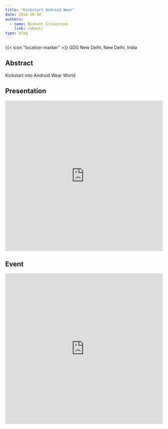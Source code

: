 ```yaml
---
title: "Kickstart Android Wear"
date: 2014-10-30
authors:
  - name: Nishant Srivastava
    link: /about/
type: blog
---
```


{{< icon "location-marker" >}} GDG New Delhi, New Delhi, India

<!--more-->

## Abstract

Kickstart into Android Wear World

## Presentation

<iframe src="https://slides.com/nisrulz/kickstartandroidwear/embed" width="100%" height="480" scrolling="no" frameborder="0" webkitallowfullscreen mozallowfullscreen allowfullscreen></iframe>

## Event

<iframe src="https://web.archive.org/web/20200216001541/https://www.facebook.com/events/724559614292296/" frameborder="0" width="100%" height="480" allowfullscreen="true" mozallowfullscreen="true" webkitallowfullscreen="true"></iframe>
